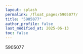 ```yaml
---
layout: splash
permalink: /float_pages/5905077/
title: "5905077"
author_profile: false
last_modified_at: 2025-06-13
toc: false
---
```

 
5905077
